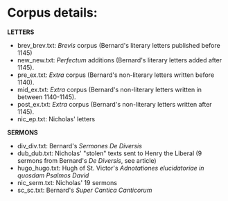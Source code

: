 # Corpus details:

**LETTERS**

- brev_brev.txt: *Brevis* corpus (Bernard's literary letters published before 1145)
- new_new.txt: *Perfectum* additions (Bernard's literary letters added after 1145).
- pre_ex.txt: *Extra* corpus (Bernard's non-literary letters written before 1140).
- mid_ex.txt: *Extra* corpus (Bernard's non-literary letters written in between 1140-1145).
- post_ex.txt: *Extra* corpus (Bernard's non-literary letters written after 1145).
- nic_ep.txt: Nicholas' letters

**SERMONS**

- div_div.txt: Bernard's *Sermones De Diversis*
- dub_dub.txt: Nicholas' "stolen" texts sent to Henry the Liberal (9 sermons from Bernard's *De Diversis*, see article) 
- hugo_hugo.txt: Hugh of St. Victor's *Adnotationes elucidatoriae in quosdam Psalmos David*
- nic_serm.txt: Nicholas' 19 sermons
- sc_sc.txt: Bernard's *Super Cantica Canticorum*
